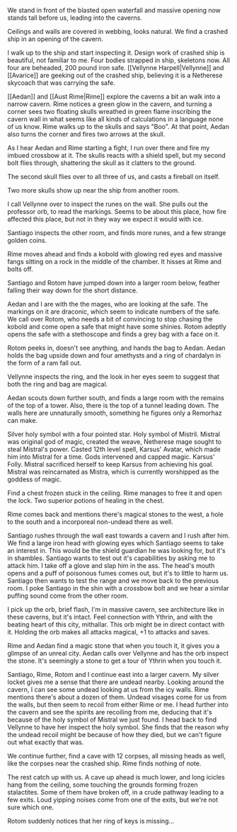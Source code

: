 We stand in front of the blasted open waterfall and massive opening now stands tall before us, leading into the caverns.

Ceilings and walls are covered in webbing, looks natural. We find a crashed ship in an opening of the cavern.

I walk up to the ship and start inspecting it. Design work of crashed ship is beautiful, not familiar to me. Four bodies strapped in ship, skeletons now. All four are beheaded, 200 pound iron safe. [[Vellynne Harpell|Vellynne]] and [[Avarice]] are geeking out of the crashed ship, believing it is a Netherese skycoach that was carrying the safe.

[[Aedan]] and [[Aust Rime|Rime]] explore the caverns a bit an walk into a narrow cavern. Rime notices a green glow in the cavern, and turning a corner sees two floating skulls wreathed in green flame inscribing the cavern wall in what seems like all kinds of calculations in a language none of us know. Rime walks up to the skulls and says "Boo". At that point, Aedan also turns the corner and fires two arrows at the skull.

As I hear Aedan and Rime starting a fight, I run over there and fire my imbued crossbow at it. The skulls reacts with a shield spell, but my second bolt flies through, shattering the skull as it clatters to the ground.

The second skull flies over to all three of us, and casts a fireball on itself.

Two more skulls show up near the ship from another room.

I call Vellynne over to inspect the runes on the wall. She pulls out the professor orb, to read the markings. Seems to be about this place, how fire affected this place, but not in they way we expect it would with ice.

Santiago inspects the other room, and finds more runes, and a few strange golden coins.

Rime moves ahead and finds a kobold with glowing red eyes and massive fangs sitting on a rock in the middle of the chamber. It hisses at Rime and bolts off.

Santiago and Rotom have jumped down into a larger room below, feather falling their way down for the short distance.

Aedan and I are with the the mages, who are looking at the safe. The markings on it are draconic, which seem to indicate numbers of the safe. We call over Rotom, who needs a bit of convincing to stop chasing the kobold and come open a safe that might have some shinies. Rotom adeptly opens the safe with a stethoscope and finds a grey bag with a face on it.

Rotom peeks in, doesn't see anything, and hands the bag to Aedan. Aedan holds the bag upside down and four amethysts and a ring of chardalyn in the form of a ram fall out.

Vellynne inspects the ring, and the look in her eyes seem to suggest that both the ring and bag are magical.

Aedan scouts down further south, and finds a large room with the remains of the top of a tower. Also, there is the top of a tunnel leading down. The walls here are unnaturally smooth, something he figures only a Remorhaz can make.

Silver holy symbol with a four pointed star. Holy symbol of Mistril. Mistral was original god of magic, created the weave, Netherese mage sought to steal Mistral's power. Casted 12th level spell, Karsus' Avatar, which made him into Mistral for a time. Gods intervened and capped magic. Karsus' Folly. Mistral sacrificed herself to keep Karsus from achieving his goal. Mistral was reincarnated as Mistra, which is currently worshipped as the goddess of magic.

Find a chest frozen stuck in the ceiling. Rime manages to free it and open the lock. Two superior potions of healing in the chest.

Rime comes back and mentions there's magical stones to the west, a hole to the south and a incorporeal non-undead there as well.

Santiago rushes through the wall east towards a cavern and I rush after him. We find a large iron head with glowing eyes which Santiago seems to take an interest in. This would be the shield guardian he was looking for, but it's in shambles. Santiago wants to test out it's capabilities by asking me to attack him. I take off a glove and slap him in the ass. The head's mouth opens and a puff of poisonous fumes comes out, but it's to little to harm us. Santiago then wants to test the range and we move back to the previous room. I poke Santiago in the shin with a crossbow bolt and we hear a similar puffing sound come from the other room.

I pick up the orb, brief flash, I'm in massive cavern, see architecture  like in these caverns, but it's intact. Feel connection with Ythrin, and with the beating heart of this city, mithallar. This orb might be in direct contact with it. Holding the orb makes all attacks magical, +1 to attacks and saves.

Rime and Aedan find a magic stone that when you touch it, it gives you a glimpse of an unreal city. Aedan calls over Vellynne and has the orb inspect the stone. It's seemingly a stone to get a tour of Ythrin when you touch it.

Santiago, Rime, Rotom and I continue east into a larger cavern. My silver locket gives me a sense that there are undead nearby. Looking around the cavern, I can see some undead looking at us from the icy walls. Rime mentions there's about a dozen of them. Undead visages come for us from the walls, but then seem to recoil from either Rime or me. I head further into the cavern and see the spirits are recoiling from me, deducing that it's because of the holy symbol of Mistral we just found. I head back to find Vellynne to have her inspect the holy symbol. She finds that the reason why the undead recoil might be because of how they died, but we can't figure out what exactly that was.

We continue further, find a cave with 12 corpses, all missing heads as well, like the corpses near the crashed ship. Rime finds nothing of note.

The rest catch up with us. A cave up ahead is much lower, and long icicles hang from the ceiling, some touching the grounds forming frozen stalactites. Some of them have broken off, in a crude pathway leading to a few exits. Loud yipping noises come from one of the exits, but we're not sure which one.

Rotom suddenly notices that her ring of keys is missing...